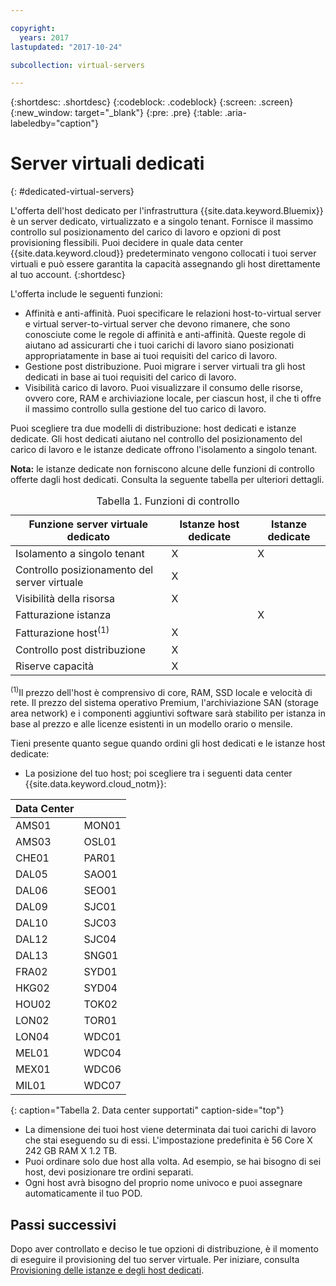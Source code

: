 ```yaml
---

copyright:
  years: 2017
lastupdated: "2017-10-24"

subcollection: virtual-servers

---
```


{:shortdesc: .shortdesc}
{:codeblock: .codeblock}
{:screen: .screen}
{:new_window: target="_blank"}
{:pre: .pre}
{:table: .aria-labeledby="caption"}


# Server virtuali dedicati
{: #dedicated-virtual-servers}

L'offerta dell'host dedicato per l'infrastruttura {{site.data.keyword.Bluemix}} è un server dedicato, virtualizzato e a singolo tenant. Fornisce il massimo controllo sul posizionamento del carico di lavoro e opzioni di post provisioning flessibili. Puoi decidere in quale data center {{site.data.keyword.cloud}} predeterminato vengono collocati i tuoi server virtuali e può essere garantita la capacità assegnando gli host direttamente al tuo account.
{:shortdesc}

L'offerta include le seguenti funzioni:

* Affinità e anti-affinità. Puoi specificare le relazioni host-to-virtual server e virtual server-to-virtual server che devono rimanere, che sono conosciute come le regole di affinità e anti-affinità. Queste regole di aiutano ad assicurarti che i tuoi carichi di lavoro siano posizionati appropriatamente in base ai tuoi requisiti del carico di lavoro.
* Gestione post distribuzione. Puoi migrare i server virtuali tra gli host dedicati in base ai tuoi requisiti del carico di lavoro.
* Visibilità carico di lavoro. Puoi visualizzare il consumo delle risorse, ovvero core, RAM e archiviazione locale, per ciascun host, il che ti offre il massimo controllo sulla gestione del tuo carico di lavoro.

Puoi scegliere tra due modelli di distribuzione: host dedicati e istanze dedicate. Gli host dedicati aiutano nel controllo del posizionamento del carico di lavoro e le istanze dedicate offrono l'isolamento a singolo tenant.

**Nota:** le istanze dedicate non forniscono alcune delle funzioni di controllo offerte dagli host dedicati.  Consulta la seguente tabella per ulteriori dettagli.
<table>
<CAPTION>Tabella 1. Funzioni di controllo</CAPTION>
<THEAD>
<TR>
<th>Funzione server virtuale dedicato</th>
<th>Istanze host dedicate</th>
<th>Istanze dedicate</th>
</TR>
</THEAD>
<TBODY>
<tr>
<td>Isolamento a singolo tenant</td>
<td>X</td>
<td>X</td>
</tr>
<tr>
<td>Controllo posizionamento del server virtuale</td>
<td>X</td>
<td></td>
</tr>
<tr>
<td>Visibilità della risorsa</td>
<td>X</td>
<td></td>
</tr>
<tr>
<td>Fatturazione istanza</td>
<td></td>
<td>X</td>
</tr>
<tr>
<td>Fatturazione host<sup>(1)</sup></td>
<td>X</td>
<td></td>
</tr>
<tr>
<td>Controllo post distribuzione</td>
<td>X</td>
<td></td>
</tr>
<tr>
<td>Riserve capacità</td>
<td>X</td>
<td></td>
</tr>
</TBODY>
</table>


<sup>(1)</sup>Il prezzo dell'host è comprensivo di core, RAM, SSD locale e velocità di rete. Il prezzo del sistema operativo Premium, l'archiviazione SAN (storage area network) e i componenti aggiuntivi software sarà stabilito per istanza in base al prezzo e alle licenze esistenti in un modello orario o mensile.

Tieni presente quanto segue quando ordini gli host dedicati e le istanze host dedicate:

* La posizione del tuo host; poi scegliere tra i seguenti data center {{site.data.keyword.cloud_notm}}:

| Data Center          ||
| ------------ | ------- |
|AMS01         |  MON01  |
|AMS03         |  OSL01  |
|CHE01         |  PAR01  |
|DAL05         |  SAO01  |
|DAL06         |  SEO01  |
|DAL09         |  SJC01  |
|DAL10         |  SJC03  |
|DAL12         |  SJC04  |
|DAL13         |  SNG01  |
|FRA02         |  SYD01  |
|HKG02         |  SYD04  |
|HOU02         |  TOK02  |
|LON02         |  TOR01  |
|LON04         |  WDC01  |
|MEL01         |  WDC04  |
|MEX01         |  WDC06  |
|MIL01         |  WDC07  |
{: caption="Tabella 2. Data center supportati" caption-side="top"}

* La dimensione dei tuoi host viene determinata dai tuoi carichi di lavoro che stai eseguendo su di essi. L'impostazione predefinita è 56 Core X 242 GB RAM X 1.2 TB.
* Puoi ordinare solo due host alla volta. Ad esempio, se hai bisogno di sei host, devi posizionare tre ordini separati.
* Ogni host avrà bisogno del proprio nome univoco e puoi assegnare automaticamente il tuo POD.

## Passi successivi

Dopo aver controllato e deciso le tue opzioni di distribuzione, è il momento di eseguire il provisioning del tuo server virtuale. Per iniziare, consulta [Provisioning delle istanze e degli host dedicati](/docs/vsi?topic=virtual-servers-ordering-vs-dedicated).
